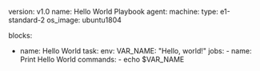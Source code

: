 version: v1.0
name: Hello World Playbook
agent:
  machine:
    type: e1-standard-2
    os_image: ubuntu1804

blocks:
  - name: Hello World
    task:
      env:
        VAR_NAME: "Hello, world!"
      jobs:
        - name: Print Hello World
          commands:
            - echo $VAR_NAME
